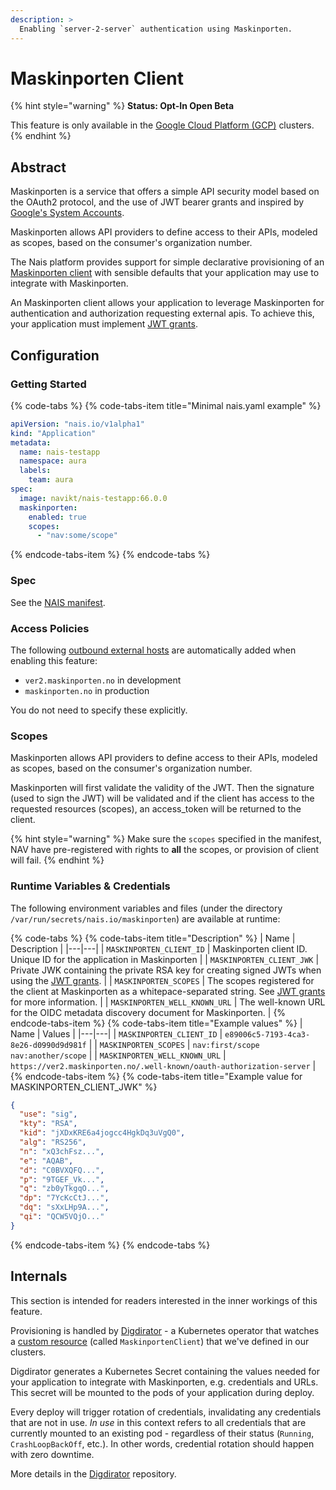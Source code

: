 ```yaml
---
description: >
  Enabling `server-2-server` authentication using Maskinporten.
---
```


# Maskinporten Client

{% hint style="warning" %}
**Status: Opt-In Open Beta**

This feature is only available in the [Google Cloud Platform (GCP)](../../clusters/gcp.md) clusters.
{% endhint %}

## Abstract

Maskinporten is a service that offers a simple API security model based on the OAuth2 protocol, and the use of JWT bearer grants and inspired by [Google's System Accounts].

Maskinporten allows API providers to define access to their APIs, modeled as scopes, based on the consumer's organization number.

The Nais platform provides support for simple declarative provisioning of an [Maskinporten client] with sensible defaults that your application may use to integrate with Maskinporten.

An Maskinporten client allows your application to leverage Maskinporten for authentication and authorization requesting external apis. To achieve this, your application must implement [JWT grants].

## Configuration

### Getting Started

{% code-tabs %}
{% code-tabs-item title="Minimal nais.yaml example" %}
```yaml
apiVersion: "nais.io/v1alpha1"
kind: "Application"
metadata:
  name: nais-testapp
  namespace: aura
  labels:
    team: aura
spec:
  image: navikt/nais-testapp:66.0.0
  maskinporten:
    enabled: true
    scopes:
      - "nav:some/scope"
```
{% endcode-tabs-item %}
{% endcode-tabs %}

### Spec

See the [NAIS manifest](../../nais-application/reference.md#spec-maskinporten).

### Access Policies

The following [outbound external hosts](../../nais-application/access-policy.md#external-services) are automatically added when enabling this feature:

- `ver2.maskinporten.no` in development
- `maskinporten.no` in production

You do not need to specify these explicitly.

### Scopes

Maskinporten allows API providers to define access to their APIs, modeled as scopes, based on the consumer's organization number.

Maskinporten will first validate the validity of the JWT. Then the signature (used to sign the JWT) will be validated and if the 
client has access to the requested resources (scopes), an access_token will be returned to the client.

{% hint style="warning" %}
Make sure the `scopes` specified in the manifest, NAV have pre-registered with rights to **all** the scopes, or provision of client will fail.
{% endhint %}

### Runtime Variables & Credentials

The following environment variables and files (under the directory `/var/run/secrets/nais.io/maskinporten`) are available at runtime:

{% code-tabs %}
{% code-tabs-item title="Description" %}
| Name | Description |
|---|---|
| `MASKINPORTEN_CLIENT_ID` | Maskinporten client ID. Unique ID for the application in Maskinporten |
| `MASKINPORTEN_CLIENT_JWK` | Private JWK containing the private RSA key for creating signed JWTs when using the [JWT grants]. |
| `MASKINPORTEN_SCOPES` |  The scopes registered for the client at Maskinporten as a whitepace-separated string. See [JWT grants] for more information. |
| `MASKINPORTEN_WELL_KNOWN_URL` | The well-known URL for the OIDC metadata discovery document for Maskinporten. |
{% endcode-tabs-item %}
{% code-tabs-item title="Example values" %}
| Name | Values |
|---|---|
| `MASKINPORTEN_CLIENT_ID` | `e89006c5-7193-4ca3-8e26-d0990d9d981f` |
| `MASKINPORTEN_SCOPES` | `nav:first/scope nav:another/scope` |
| `MASKINPORTEN_WELL_KNOWN_URL` | `https://ver2.maskinporten.no/.well-known/oauth-authorization-server` |
{% endcode-tabs-item %}
{% code-tabs-item title="Example value for MASKINPORTEN_CLIENT_JWK" %}
```json
{
  "use": "sig",
  "kty": "RSA",
  "kid": "jXDxKRE6a4jogcc4HgkDq3uVgQ0",
  "alg": "RS256",
  "n": "xQ3chFsz...",
  "e": "AQAB",
  "d": "C0BVXQFQ...",
  "p": "9TGEF_Vk...",
  "q": "zb0yTkgqO...",
  "dp": "7YcKcCtJ...",
  "dq": "sXxLHp9A...",
  "qi": "QCW5VQjO..."
}
```
{% endcode-tabs-item %}
{% endcode-tabs %}

## Internals

This section is intended for readers interested in the inner workings of this feature.

Provisioning is handled by [Digdirator] - a Kubernetes operator that watches a [custom resource] (called `MaskinportenClient`) that we've defined in our clusters.

Digdirator generates a Kubernetes Secret containing the values needed for your application to integrate with Maskinporten, e.g. credentials and URLs. This secret will be mounted to the pods of your application during deploy.

Every deploy will trigger rotation of credentials, invalidating any credentials that are not in use. _In use_ in this context refers to all credentials that are currently mounted to an existing pod - regardless of their status (`Running`, `CrashLoopBackOff`, etc.). In other words, credential rotation should happen with zero downtime.

More details in the [Digdirator] repository.

[JWT grants]: https://difi.github.io/felleslosninger/maskinporten_protocol_token.html
[Google's System Accounts]: https://developers.google.com/identity/protocols/oauth2/service-account
[Maskinporten client]: https://difi.github.io/felleslosninger/maskinporten_auth_server-to-server-oauth2.html
[Digdirator]: https://github.com/nais/digdirator
[custom resource]: https://kubernetes.io/docs/concepts/extend-kubernetes/api-extension/custom-resources/